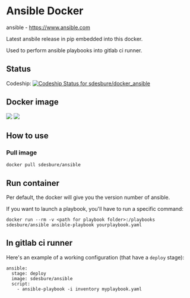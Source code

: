 # Ansible Docker

ansible - https://www.ansible.com

Latest ansbile release in pip embedded into this docker.

Used to perform ansible playbooks into gitlab ci runner.

## Status

Codeship: [ ![Codeship Status for sdesbure/docker_ansible](https://app.codeship.com/projects/144c4700-f49b-0135-3043-0a929467c991/status?branch=master)](https://app.codeship.com/projects/273160)

## Docker image

[![](https://images.microbadger.com/badges/image/sdesbure/ansible.svg)](https://microbadger.com/images/sdesbure/ansible "Get your own image badge on microbadger.com")
[![](https://images.microbadger.com/badges/version/sdesbure/ansible.svg)](https://microbadger.com/images/sdesbure/ansible "Get your own version badge on microbadger.com")

## How to use

### Pull image

```
docker pull sdesbure/ansible
```

## Run container

Per default, the docker will give you the version number of ansible.

If you want to launch a playbook, you'll have to run a specific command: 

```
docker run --rm -v <path for playbook folder>:/playbooks sdesbure/ansible ansible-playbook yourplaybook.yaml
```

## In gitlab ci runner

Here's an example of a working configuration (that have a `deploy` stage):

```
ansible:
  stage: deploy
  image: sdesbure/ansible
  script:
    - ansible-playbook -i inventory myplaybook.yaml
```
